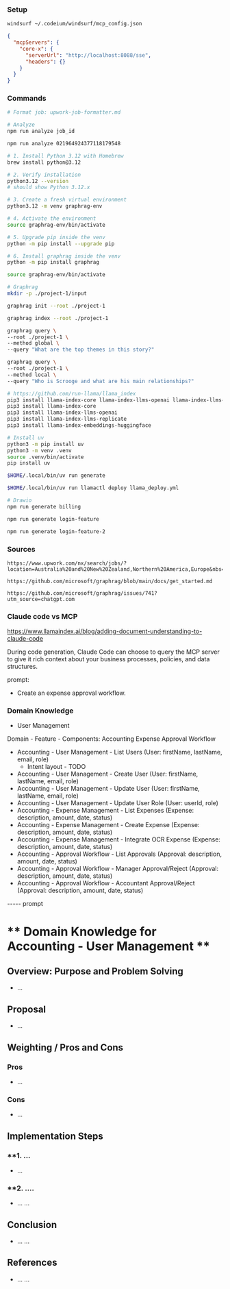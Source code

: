 ### Setup

```sh
windsurf ~/.codeium/windsurf/mcp_config.json
```

```json
{
  "mcpServers": {
    "core-x": {
      "serverUrl": "http://localhost:8088/sse",
      "headers": {}
    }
  }
}
```

### Commands

```sh
# Format job: upwork-job-formatter.md

# Analyze
npm run analyze job_id

npm run analyze 021964924377118179548

# 1. Install Python 3.12 with Homebrew
brew install python@3.12

# 2. Verify installation
python3.12 --version
# should show Python 3.12.x

# 3. Create a fresh virtual environment
python3.12 -m venv graphrag-env

# 4. Activate the environment
source graphrag-env/bin/activate

# 5. Upgrade pip inside the venv
python -m pip install --upgrade pip

# 6. Install graphrag inside the venv
python -m pip install graphrag

source graphrag-env/bin/activate

# Graphrag
mkdir -p ./project-1/input

graphrag init --root ./project-1

graphrag index --root ./project-1

graphrag query \
--root ./project-1 \
--method global \
--query "What are the top themes in this story?"

graphrag query \
--root ./project-1 \
--method local \
--query "Who is Scrooge and what are his main relationships?"

# https://github.com/run-llama/llama_index
pip3 install llama-index-core llama-index-llms-openai llama-index-llms-replicate llama-index-embeddings-huggingface
pip3 install llama-index-core
pip3 install llama-index-llms-openai
pip3 install llama-index-llms-replicate
pip3 install llama-index-embeddings-huggingface

# Install uv
python3 -m pip install uv
python3 -m venv .venv
source .venv/bin/activate
pip install uv

$HOME/.local/bin/uv run generate

$HOME/.local/bin/uv run llamactl deploy llama_deploy.yml

# Drawio
npm run generate billing

npm run generate login-feature

npm run generate login-feature-2


```

### Sources

```
https://www.upwork.com/nx/search/jobs/?location=Australia%20and%20New%20Zealand,Northern%20America,Europe&nbs=1&q=shopify&sort=recency

https://github.com/microsoft/graphrag/blob/main/docs/get_started.md

https://github.com/microsoft/graphrag/issues/741?utm_source=chatgpt.com
```

### Claude code vs MCP

https://www.llamaindex.ai/blog/adding-document-understanding-to-claude-code

During code generation, Claude Code can choose to query the MCP server to give it rich context about your business processes, policies, and data structures.

prompt:

- Create an expense approval workflow.

### Domain Knowledge

- User Management

Domain - Feature - Components: Accounting Expense Approval Workflow

- Accounting - User Management - List Users (User: firstName, lastName, email, role)
  - Intent layout - TODO
- Accounting - User Management - Create User (User: firstName, lastName, email, role)
- Accounting - User Management - Update User (User: firstName, lastName, email, role)
- Accounting - User Management - Update User Role (User: userId, role)
- Accounting - Expense Management - List Expenses (Expense: description, amount, date, status)
- Accounting - Expense Management - Create Expense (Expense: description, amount, date, status)
- Accounting - Expense Management - Integrate OCR Expense (Expense: description, amount, date, status)
- Accounting - Approval Workflow - List Approvals (Approval: description, amount, date, status)
- Accounting - Approval Workflow - Manager Approval/Reject (Approval: description, amount, date, status)
- Accounting - Approval Workflow - Accountant Approval/Reject (Approval: description, amount, date, status)

----- prompt

# ** Domain Knowledge for Accounting - User Management **

## **Overview: Purpose and Problem Solving**

- ...

## **Proposal**

- ...

## **Weighting / Pros and Cons**

### **Pros**

- ...

### **Cons**

- ...

## **Implementation Steps**

### \*\*1. ...

- ...

### \*\*2. ....

- ...
  ...

## **Conclusion**

- ...
  ...

## **References**

- ...
  ...

```




```
